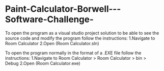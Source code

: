 # Paint-Calculator-Borwell---Software-Challenge-

To open the program as a visual studio project solution to be able to see the source code and modify the program follow the instructions:
1.Navigate to Room Calculator
2.Open (Room Calculator.sln)

To open the program normally in the format of a .EXE file follow the instructions: 
1.Navigate to Room Calculator > Room Calculator > bin > Debug 
2.Open (Room Calculator.exe)

